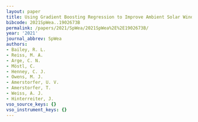 ```yaml
---
layout: paper
title: Using Gradient Boosting Regression to Improve Ambient Solar Wind Model Predictions
bibcode: 2021SpWea..1902673B
permalink: /papers/2021/SpWea/2021SpWea%2E%2E1902673B/
year: '2021'
journal_abbrev: SpWea
authors:
- Bailey, R. L.
- Reiss, M. A.
- Arge, C. N.
- Möstl, C.
- Henney, C. J.
- Owens, M. J.
- Amerstorfer, U. V.
- Amerstorfer, T.
- Weiss, A. J.
- Hinterreiter, J.
vso_source_keys: {}
vso_instrument_keys: {}
---
```

